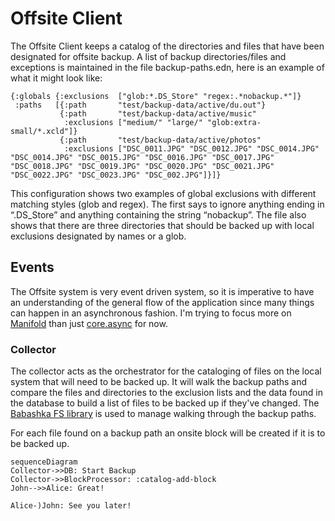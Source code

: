 # Offsite Client



The Offsite Client keeps a catalog of the directories and files that have been designated for offsite backup. A list 
of backup directories/files and exceptions is maintained in the file backup-paths.edn, here is an example of what it 
might look like:

    {:globals {:exclusions  ["glob:*.DS_Store" "regex:.*nobackup.*"]}
     :paths   [{:path       "test/backup-data/active/du.out"}
               {:path       "test/backup-data/active/music" 
                :exclusions ["medium/" "large/" "glob:extra-small/*.xcld"]} 
               {:path       "test/backup-data/active/photos" 
                :exclusions ["DSC_0011.JPG" "DSC_0012.JPG" "DSC_0014.JPG" "DSC_0014.JPG" "DSC_0015.JPG" "DSC_0016.JPG" "DSC_0017.JPG" "DSC_0018.JPG" "DSC_0019.JPG" "DSC_0020.JPG" "DSC_0021.JPG" "DSC_0022.JPG" "DSC_0023.JPG" "DSC_002.JPG"]}]} 

This configuration shows two examples of global exclusions with different matching styles (glob and regex). The first 
says to ignore anything ending in “.DS_Store” and anything containing the string “nobackup”. The file also shows that 
there are three directories that should be backed up with local exclusions designated by names or a glob. 

## Events
The Offsite system is very event driven system, so it is imperative to have an understanding of the general flow of the 
application since many things can happen in an asynchronous fashion. I'm trying to focus more on [Manifold](https://github.com/clj-commons/manifold)
than just [core.async](https://github.com/clojure/core.async) for now.

### Collector

The collector acts as the orchestrator for the cataloging of files on the local system that will need to be backed up. 
It will walk the backup paths and compare the files and directories to the exclusion lists and the data found in the 
database to build a list of files to be backed up if they've changed. The [Babashka FS library](https://github.com/babashka/fs)
is used to manage walking through the backup paths.

For each file found on a backup path an onsite block will be created if it is to be backed up.

```mermaid
sequenceDiagram
Collector->>DB: Start Backup
Collector->>BlockProcessor: :catalog-add-block
John-->>Alice: Great!

Alice-)John: See you later!
```